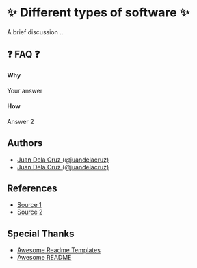 # ✨ Different types of software ✨

A brief discussion ..

## ❓ FAQ ❓

#### Why

Your answer

#### How

Answer 2

## Authors

* [Juan Dela Cruz (@juandelacruz)](https://github.com/juandelacruz)
* [Juan Dela Cruz (@juandelacruz)](https://github.com/anthonygacis)

## References

* [Source 1](https://github.com/juandelacruz)
* [Source 2](https://github.com/anthonygacis)

## Special Thanks

* [Awesome Readme Templates](https://awesomeopensource.com/project/elangosundar/awesome-README-templates)
* [Awesome README](https://github.com/matiassingers/awesome-readme)
